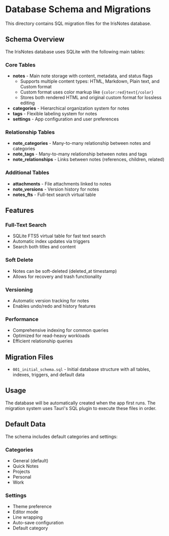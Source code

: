 # Database Schema and Migrations

This directory contains SQL migration files for the IrisNotes database.

## Schema Overview

The IrisNotes database uses SQLite with the following main tables:

### Core Tables

- **notes** - Main note storage with content, metadata, and status flags
  - Supports multiple content types: HTML, Markdown, Plain text, and Custom format
  - Custom format uses color markup like `{color:red}text{/color}`
  - Stores both rendered HTML and original custom format for lossless editing
- **categories** - Hierarchical organization system for notes
- **tags** - Flexible labeling system for notes
- **settings** - App configuration and user preferences

### Relationship Tables

- **note_categories** - Many-to-many relationship between notes and categories
- **note_tags** - Many-to-many relationship between notes and tags
- **note_relationships** - Links between notes (references, children, related)

### Additional Tables

- **attachments** - File attachments linked to notes
- **note_versions** - Version history for notes
- **notes_fts** - Full-text search virtual table

## Features

### Full-Text Search

- SQLite FTS5 virtual table for fast text search
- Automatic index updates via triggers
- Search both titles and content

### Soft Delete

- Notes can be soft-deleted (deleted_at timestamp)
- Allows for recovery and trash functionality

### Versioning

- Automatic version tracking for notes
- Enables undo/redo and history features

### Performance

- Comprehensive indexing for common queries
- Optimized for read-heavy workloads
- Efficient relationship queries

## Migration Files

- `001_initial_schema.sql` - Initial database structure with all tables, indexes, triggers, and default data

## Usage

The database will be automatically created when the app first runs. The migration system uses Tauri's SQL plugin to execute these files in order.

## Default Data

The schema includes default categories and settings:

### Categories

- General (default)
- Quick Notes
- Projects
- Personal
- Work

### Settings

- Theme preference
- Editor mode
- Line wrapping
- Auto-save configuration
- Default category
